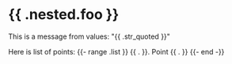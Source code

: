 # {{ .nested.foo }}

This is a message from values: "{{ .str_quoted }}"

Here is list of points:
{{- range .list }}
{{ . }}. Point {{ . }}
{{- end -}}

